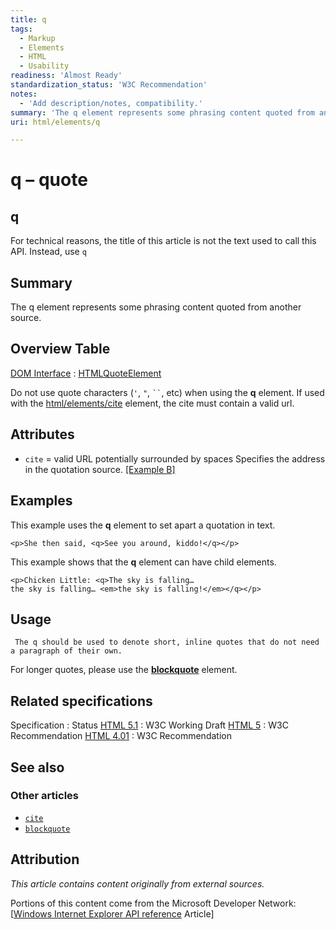 ```yaml
---
title: q
tags:
  - Markup
  - Elements
  - HTML
  - Usability
readiness: 'Almost Ready'
standardization_status: 'W3C Recommendation'
notes:
  - 'Add description/notes, compatibility.'
summary: 'The q element represents some phrasing content quoted from another source.'
uri: html/elements/q

---
```

# q – quote

## q

For technical reasons, the title of this article is not the text used to call this API. Instead, use `q`

## Summary

The q element represents some phrasing content quoted from another source.

## Overview Table

[DOM Interface](/dom/interface)
:   [HTMLQuoteElement](/dom/HTMLQuoteElement)

Do not use quote characters (`'`, `"`, ``` `` ```, etc) when using the **q** element. If used with the [html/elements/cite](/html/elements/cite) element, the cite must contain a valid url.

## Attributes

-   `cite` = valid URL potentially surrounded by spaces
    Specifies the address in the quotation source. [[Example B]](#Example_B)

## Examples

This example uses the **q** element to set apart a quotation in text.

``` {.html}
<p>She then said, <q>See you around, kiddo!</q></p>
```

This example shows that the **q** element can have child elements.

``` {.html}
<p>Chicken Little: <q>The sky is falling…
the sky is falling… <em>the sky is falling!</em></q></p>
```

## Usage

     The q should be used to denote short, inline quotes that do not need a paragraph of their own.

For longer quotes, please use the [**blockquote**](/html/elements/blockquote) element.

## Related specifications

Specification
:   Status
[HTML 5.1](http://www.w3.org/TR/html51/text-level-semantics.html#the-q-element)
:   W3C Working Draft
[HTML 5](http://www.w3.org/TR/html5/text-level-semantics.html#the-q-element)
:   W3C Recommendation
[HTML 4.01](http://www.w3.org/TR/html401/struct/text.html#edef-Q)
:   W3C Recommendation

## See also

### Other articles

-   [`cite`](/html/elements/cite)
-   [`blockquote`](/html/elements/blockquote)

## Attribution

*This article contains content originally from external sources.*

Portions of this content come from the Microsoft Developer Network: [[Windows Internet Explorer API reference](http://msdn.microsoft.com/en-us/library/ie/hh828809%28v=vs.85%29.aspx) Article]

